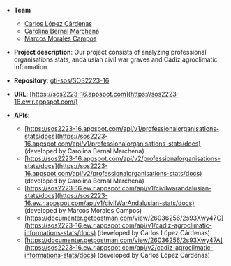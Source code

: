 - **Team**
   - [Carlos López Cárdenas](https://github.com/carlopcar4)
   - [Carolina Bernal Marchena](https://github.com/CarolinaBernalMarchena)
   - [Marcos Morales Campos](https://github.com/marcos1812)
- **Project description**: Our project consists of analyzing professional organisations stats, andalusian civil war graves and Cadiz agroclimatic information.

- **Repository**: [gti-sos/SOS2223-16](https://github.com/gti-sos/SOS2223-16)
- **URL**: [https://sos2223-16.appspot.com](https://sos2223-16.ew.r.appspot.com/)
- **APIs**:
  - [https://sos2223-16.appspot.com/api/v1/professionalorganisations-stats/docs](https://sos2223-16.appspot.com/api/v1/professionalorganisations-stats/docs) (developed by Carolina Bernal Marchena)
   - [https://sos2223-16.appspot.com/api/v2/professionalorganisations-stats/docs](https://sos2223-16.appspot.com/api/v2/professionalorganisations-stats/docs) (developed by Carolina Bernal Marchena)
  - [https://sos2223-16.ew.r.appspot.com/api/v1/civilwarandalusian-stats/docs](https://sos2223-16.ew.r.appspot.com/api/v1/civilWarAndalusian-stats/docs) (developed by Marcos Morales Campos)
  - [https://documenter.getpostman.com/view/26036256/2s93Xwy47C](https://sos2223-16.ew.r.appspot.com/api/v1/cadiz-agroclimatic-informations-stats/docs) (developed by Carlos López Cárdenas)
  - [https://documenter.getpostman.com/view/26036256/2s93Xwy47A](https://sos2223-16.ew.r.appspot.com/api/v2/cadiz-agroclimatic-informations-stats/docs) (developed by Carlos López Cárdenas)
